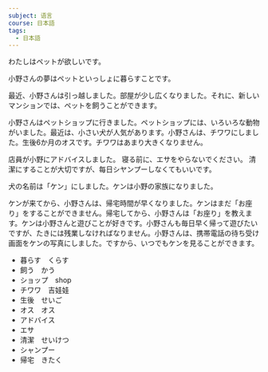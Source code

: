 ```yaml
---
subject: 语言
course: 日本語
tags:
  - 日本語
---
```

わたしはペットが欲しいです。

小野さんの夢はペットといっしょに暮らすことです。

最近、小野さんは引っ越しました。部屋が少し広くなりました。それに、新しいマンションでは、ペットを飼うことができます。

小野さんはペットショップに行きました。ペットショップには、いろいろな動物がいました。最近は、小さい犬が人気があります。小野さんは、チワワにしました。生後6か月のオスです。チワワはあまり大きくなりません。

店員が小野にアドバイスしました。
寝る前に、エサをやらないでください。
清潔にすることが大切ですが、每日シヤンプーしなくてもいいです。

犬の名前は「ケン」にしました。ケンは小野の家族になりました。

ケンが来てから、小野さんは、帰宅時間が早くなりました。ケンはまだ「お座り」をすることができません。帰宅してから、小野さんは「お座り」を教えます。ケンは小野さんと遊びことが好きです。小野さんも毎日早く帰って遊びたいですが、たきには残業しなければなりません。小野さんは、携帯電話の待ち受け画面をケンの写真にしました。ですから、いつでもケンを見ることができます。




- 暮らす　くらす
- 飼う　かう
- ショップ　shop
- チワワ　吉娃娃
- 生後　せいご
- オス　オス
- アドバイス
- エサ
- 清潔　せいけつ
- シャンプー
- 帰宅　きたく